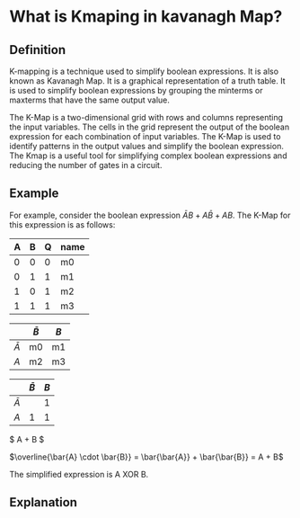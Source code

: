 # What is Kmaping in kavanagh  Map?

## Definition

K-mapping is a technique used to simplify boolean expressions. It is also known as Kavanagh Map. It is a graphical representation of a truth table. It is used to simplify boolean expressions by grouping the minterms or maxterms that have the same output value. 

The K-Map is a two-dimensional grid with rows and columns representing the input variables. The cells in the grid represent the output of the boolean expression for each combination of input variables. The K-Map is used to identify patterns in the output values and simplify the boolean expression. The Kmap is a useful tool for simplifying complex boolean expressions and reducing the number of gates in a circuit.

## Example

For example, consider the boolean expression $\bar{A}B + A\bar{B} + AB$. The K-Map for this expression is as follows:

| A | B | Q | name |
|---|---|---|------|
| 0 | 0 | 0 | m0   |
| 0 | 1 | 1 | m1   |
| 1 | 0 | 1 | m2   |
| 1 | 1 | 1 | m3   |

|           | $\bar{B}$ | $B$ |
|-----------|-----------|-----|
| $\bar{A}$ | m0        | m1  |
| $A$       | m2        | m3  |

|           | $\bar{B}$ | $B$ |
|-----------|-----------|-----|
| $\bar{A}$ |           | 1   |
| $A$       | 1         | 1   |

$ A + B $

$\overline{\bar{A} \cdot \bar{B}}  = \bar{\bar{A}} + \bar{\bar{B}} = A + B$

The simplified expression is A XOR B.

## Explanation
